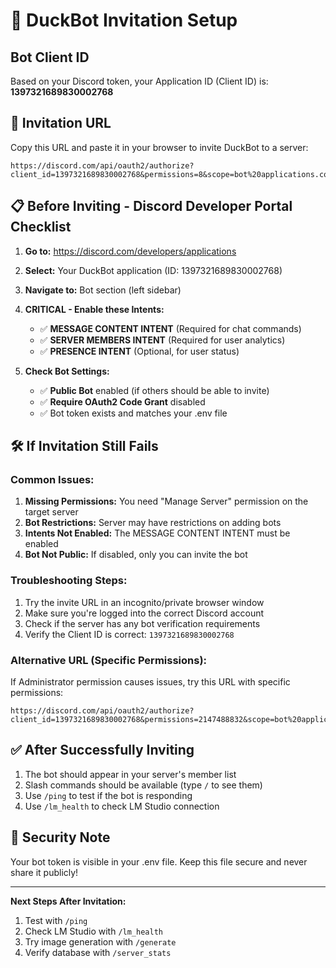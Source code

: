 # 🤖 DuckBot Invitation Setup

## Bot Client ID
Based on your Discord token, your Application ID (Client ID) is: **1397321689830002768**

## 🔗 Invitation URL
Copy this URL and paste it in your browser to invite DuckBot to a server:

```
https://discord.com/api/oauth2/authorize?client_id=1397321689830002768&permissions=8&scope=bot%20applications.commands
```

## 📋 Before Inviting - Discord Developer Portal Checklist

1. **Go to:** https://discord.com/developers/applications
2. **Select:** Your DuckBot application (ID: 1397321689830002768)
3. **Navigate to:** Bot section (left sidebar)
4. **CRITICAL - Enable these Intents:**
   - ✅ **MESSAGE CONTENT INTENT** (Required for chat commands)
   - ✅ **SERVER MEMBERS INTENT** (Required for user analytics)
   - ✅ **PRESENCE INTENT** (Optional, for user status)

5. **Check Bot Settings:**
   - ✅ **Public Bot** enabled (if others should be able to invite)
   - ✅ **Require OAuth2 Code Grant** disabled
   - ✅ Bot token exists and matches your .env file

## 🛠️ If Invitation Still Fails

### Common Issues:
1. **Missing Permissions:** You need "Manage Server" permission on the target server
2. **Bot Restrictions:** Server may have restrictions on adding bots
3. **Intents Not Enabled:** The MESSAGE CONTENT INTENT must be enabled
4. **Bot Not Public:** If disabled, only you can invite the bot

### Troubleshooting Steps:
1. Try the invite URL in an incognito/private browser window
2. Make sure you're logged into the correct Discord account
3. Check if the server has any bot verification requirements
4. Verify the Client ID is correct: `1397321689830002768`

### Alternative URL (Specific Permissions):
If Administrator permission causes issues, try this URL with specific permissions:
```
https://discord.com/api/oauth2/authorize?client_id=1397321689830002768&permissions=2147488832&scope=bot%20applications.commands
```

## ✅ After Successfully Inviting

1. The bot should appear in your server's member list
2. Slash commands should be available (type `/` to see them)
3. Use `/ping` to test if the bot is responding
4. Use `/lm_health` to check LM Studio connection

## 🚨 Security Note
Your bot token is visible in your .env file. Keep this file secure and never share it publicly!

---

**Next Steps After Invitation:**
1. Test with `/ping`
2. Check LM Studio with `/lm_health` 
3. Try image generation with `/generate`
4. Verify database with `/server_stats`